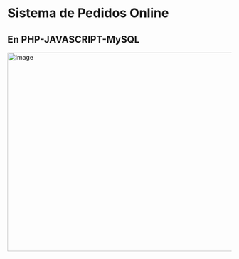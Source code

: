 <h1>Sistema de Pedidos Online</h1>
<h2>En PHP-JAVASCRIPT-MySQL</h2>
<img width="946" height="447" alt="image" src="https://github.com/user-attachments/assets/e4b1dfc8-c701-445a-a4a2-b72ceaf2ea9d" />
